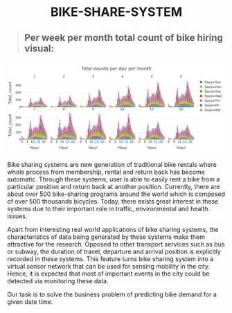 <h1 align='center'>BIKE-SHARE-SYSTEM</h1>


> ## Per week per month total count of bike hiring visual:
<p align="left">
  <img src="https://github.com/DeepakMishraDA/BIKE-SHARE-SYSTEM/blob/master/image.png" width=800> </p>

Bike sharing systems are new generation of traditional bike rentals where whole process from membership, rental and return back has become automatic. Through these systems, user is able to easily rent a bike from a particular position and return back at another position. Currently, there are about over 500 bike-sharing programs around the world which is composed of over 500 thousands bicycles. Today, there exists great interest in these systems due to their important role in traffic, environmental and health issues.

Apart from interesting real world applications of bike sharing systems, the characteristics of data being generated by these systems make them attractive for the research. Opposed to other transport services such as bus or subway, the duration of travel, departure and arrival position is explicitly recorded in these systems. This feature turns bike sharing system into a virtual sensor network that can be used for sensing mobility in the city. Hence, it is expected that most of important events in the city could be detected via monitoring these data.

Our task is to solve the business problem of predicting bike demand for a given date time.
